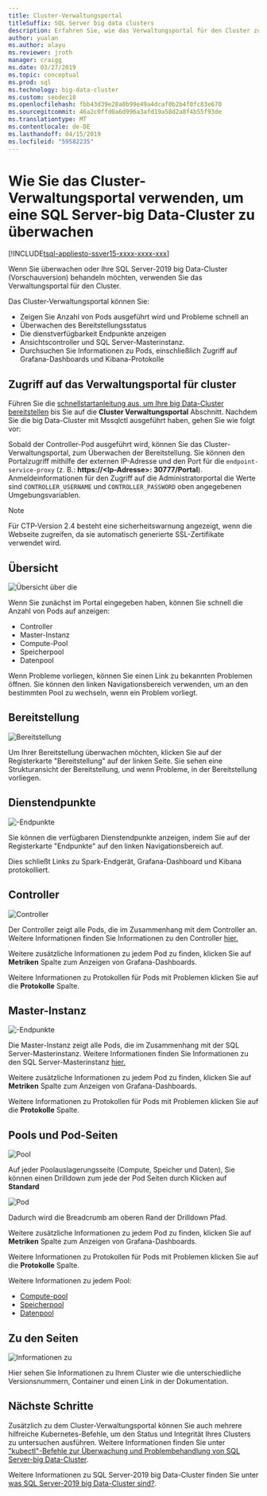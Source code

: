 ```yaml
---
title: Cluster-Verwaltungsportal
titleSuffix: SQL Server big data clusters
description: Erfahren Sie, wie das Verwaltungsportal für den Cluster zum Überwachen von SQL Server-2019 big Data-Clustern (Vorschau) verwenden.
author: yualan
ms.author: alayu
ms.reviewer: jroth
manager: craigg
ms.date: 03/27/2019
ms.topic: conceptual
ms.prod: sql
ms.technology: big-data-cluster
ms.custom: seodec18
ms.openlocfilehash: fbb43d39e28a8b99e49a4dcaf0b2b4f0fc83e670
ms.sourcegitcommit: 46a2c0ffd0a6d996a3afd19a58d2a8f4b55f93de
ms.translationtype: MT
ms.contentlocale: de-DE
ms.lasthandoff: 04/15/2019
ms.locfileid: "59582235"
---
```

# <a name="how-to-use-the-cluster-administration-portal-to-monitor-a-sql-server-big-data-cluster"></a>Wie Sie das Cluster-Verwaltungsportal verwenden, um eine SQL Server-big Data-Cluster zu überwachen

[!INCLUDE[tsql-appliesto-ssver15-xxxx-xxxx-xxx](../includes/tsql-appliesto-ssver15-xxxx-xxxx-xxx.md)]

Wenn Sie überwachen oder Ihre SQL Server-2019 big Data-Cluster (Vorschauversion) behandeln möchten, verwenden Sie das Verwaltungsportal für den Cluster.

Das Cluster-Verwaltungsportal können Sie:
- Zeigen Sie Anzahl von Pods ausgeführt wird und Probleme schnell an
- Überwachen des Bereitstellungsstatus
- Die dienstverfügbarkeit Endpunkte anzeigen
- Ansichtscontroller und SQL Server-Masterinstanz.
- Durchsuchen Sie Informationen zu Pods, einschließlich Zugriff auf Grafana-Dashboards und Kibana-Protokolle

## <a name="access-the-cluster-administration-portal"></a>Zugriff auf das Verwaltungsportal für cluster

Führen Sie die [schnellstartanleitung aus, um Ihre big Data-Cluster bereitstellen](quickstart-big-data-cluster-deploy.md) bis Sie auf die **Cluster Verwaltungsportal** Abschnitt. Nachdem Sie die big Data-Cluster mit Mssqlctl ausgeführt haben, gehen Sie wie folgt vor:

Sobald der Controller-Pod ausgeführt wird, können Sie das Cluster-Verwaltungsportal, zum Überwachen der Bereitstellung. Sie können den Portalzugriff mithilfe der externen IP-Adresse und den Port für die `endpoint-service-proxy` (z. B.: **https://\<Ip-Adresse\>: 30777/Portal**). Anmeldeinformationen für den Zugriff auf die Administratorportal die Werte sind `CONTROLLER_USERNAME` und `CONTROLLER_PASSWORD` oben angegebenen Umgebungsvariablen.

> [!NOTE]
> Für CTP-Version 2.4 besteht eine sicherheitswarnung angezeigt, wenn die Webseite zugreifen, da sie automatisch generierte SSL-Zertifikate verwendet wird.

## <a name="overview"></a>Übersicht

![Übersicht über die](./media/cluster-admin-portal/portal-overview.png)

Wenn Sie zunächst im Portal eingegeben haben, können Sie schnell die Anzahl von Pods auf anzeigen:
- Controller
- Master-Instanz
- Compute-Pool
- Speicherpool
- Datenpool

Wenn Probleme vorliegen, können Sie einen Link zu bekannten Problemen öffnen. Sie können den linken Navigationsbereich verwenden, um an den bestimmten Pool zu wechseln, wenn ein Problem vorliegt.

## <a name="deployment"></a>Bereitstellung

![Bereitstellung](./media/cluster-admin-portal/portal-deployment.png)

Um Ihrer Bereitstellung überwachen möchten, klicken Sie auf der Registerkarte "Bereitstellung" auf der linken Seite. Sie sehen eine Strukturansicht der Bereitstellung, und wenn Probleme, in der Bereitstellung vorliegen.

## <a name="service-endpoints"></a>Dienstendpunkte

![-Endpunkte](./media/cluster-admin-portal/portal-endpoints.png)

Sie können die verfügbaren Dienstendpunkte anzeigen, indem Sie auf der Registerkarte "Endpunkte" auf den linken Navigationsbereich auf.

Dies schließt Links zu Spark-Endgerät, Grafana-Dashboard und Kibana protokolliert.

## <a name="controller"></a>Controller

![Controller](./media/cluster-admin-portal/portal-controller.png)

Der Controller zeigt alle Pods, die im Zusammenhang mit dem Controller an. Weitere Informationen finden Sie Informationen zu den Controller [hier.](concept-controller.md)

Weitere zusätzliche Informationen zu jedem Pod zu finden, klicken Sie auf **Metriken** Spalte zum Anzeigen von Grafana-Dashboards.

Weitere Informationen zu Protokollen für Pods mit Problemen klicken Sie auf die **Protokolle** Spalte.

## <a name="master-instance"></a>Master-Instanz

![-Endpunkte](./media/cluster-admin-portal/portal-master.png)

Die Master-Instanz zeigt alle Pods, die im Zusammenhang mit der SQL Server-Masterinstanz. Weitere Informationen finden Sie Informationen zu den SQL Server-Masterinstanz [hier.](concept-master-instance.md)

Weitere zusätzliche Informationen zu jedem Pod zu finden, klicken Sie auf **Metriken** Spalte zum Anzeigen von Grafana-Dashboards.

Weitere Informationen zu Protokollen für Pods mit Problemen klicken Sie auf die **Protokolle** Spalte.

## <a name="pool-and-pod-pages"></a>Pools und Pod-Seiten

![Pool](./media/cluster-admin-portal/portal-data-pool.png)

Auf jeder Poolauslagerungsseite (Compute, Speicher und Daten), Sie können einen Drilldown zum jede der Pod Seiten durch Klicken auf **Standard**

![Pod](./media/cluster-admin-portal/portal-data-default-pool.png)

Dadurch wird die Breadcrumb am oberen Rand der Drilldown Pfad.

Weitere zusätzliche Informationen zu jedem Pod zu finden, klicken Sie auf **Metriken** Spalte zum Anzeigen von Grafana-Dashboards.

Weitere Informationen zu Protokollen für Pods mit Problemen klicken Sie auf die **Protokolle** Spalte.

Weitere Informationen zu jedem Pool:
- [Compute-pool](concept-compute-pool.md)
- [Speicherpool](concept-storage-pool.md)
- [Datenpool](concept-data-pool.md)

## <a name="about-page"></a>Zu den Seiten

![Informationen zu](./media/cluster-admin-portal/portal-about.png)

Hier sehen Sie Informationen zu Ihrem Cluster wie die unterschiedliche Versionsnummern, Container und einen Link in der Dokumentation.

## <a name="next-steps"></a>Nächste Schritte

Zusätzlich zu dem Cluster-Verwaltungsportal können Sie auch mehrere hilfreiche Kubernetes-Befehle, um den Status und Integrität Ihres Clusters zu untersuchen ausführen. Weitere Informationen finden Sie unter ["kubectl"-Befehle zur Überwachung und Problembehandlung von SQL Server-big Data-Cluster](cluster-troubleshooting-commands.md).

Weitere Informationen zu SQL Server-2019 big Data-Cluster finden Sie unter [was SQL Server-2019 big Data-Cluster sind?](big-data-cluster-overview.md).
